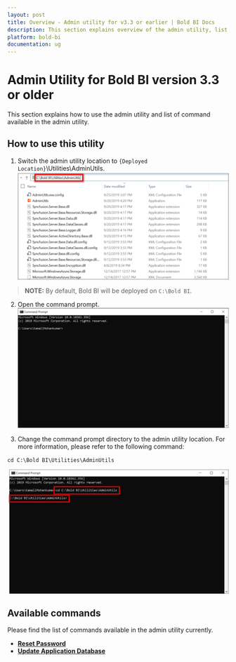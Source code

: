 ```yaml
---
layout: post
title: Overview - Admin utility for v3.3 or earlier | Bold BI Docs
description: This section explains overview of the admin utility, list of available commands, and how to use those commands in the admin utility of v3.3 or earlier. 
platform: bold-bi
documentation: ug
---
```


# Admin Utility for Bold BI version 3.3 or older

This section explains how to use the admin utility and list of command available in the admin utility.

## How to use this utility

1. Switch the admin utility location to `{Deployed Location}`\Utilities\AdminUtils. 
![folder](/static/assets/admin-utility/images/folder.png)  
> **NOTE:** By default, Bold BI will be deployed on `C:\Bold BI`.

2. Open the command prompt.  
![cmd-window](/static/assets/admin-utility/images/cmdpmpt.png)  

3. Change the command prompt directory to the admin utility location. For more information, please refer to the following command:   
~~~
cd C:\Bold BI\Utilities\AdminUtils
~~~  
![utils-cmd](/static/assets/admin-utility/images/displaycmd.png)  

## Available commands

Please find the list of commands available in the admin utility currently. 
* [**Reset Password**](/utilities/bold-bi-command-line-tools/v3.3-or-older/reset-password/)
* [**Update Application Database**](/utilities/bold-bi-command-line-tools/v3.3-or-older/reset-application-database/)
